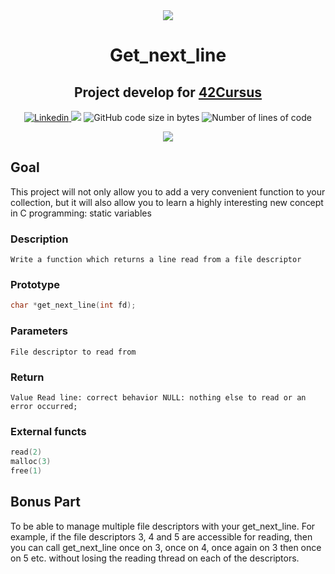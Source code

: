 <div align="center">
	<a href="https://www.42sp.org.br/">
		<img src="../img/42-saopaulo.png">
	</a>
</div>


<h1 align="center"> Get_next_line </h1>

<h2 align="center">
	Project develop for <a href="https://github.com/LucasDatilioCarderelli/42Cursus"> 42Cursus </a>
</h2>

<p align="center">
  	<a href="https://www.linkedin.com/in/lucasdatiliocarderelli/">
    	<img alt="Linkedin" src="https://img.shields.io/badge/Lucas Datilio Carderelli-blue?style=flat&logo=Linkedin&logoColor=white" />
  	</a>
    <img src="https://img.shields.io/github/last-commit/LucasDatilioCarderelli/01-Get_next_line?color=blue">
	<img alt="GitHub code size in bytes" src="https://img.shields.io/github/languages/code-size/LucasDatilioCarderelli/01-Get_next_line?color=blue" />
	<img alt="Number of lines of code" src="https://img.shields.io/tokei/lines/github/LucasDatilioCarderelli/01-Get_next_line?color=blue" />
</p>

<div align="center">
	<a alt="get next line" href="https://github.com/LucasDatilioCarderelli/01-Get_next_line">
		<img src="../img/gnl.png">
	</a>
</div>

## Goal
This project will not only allow you to add a very convenient function to your collection,
but it will also allow you to learn a highly interesting new concept in C programming:
static variables

### Description
` Write a function which returns a line read from a file descriptor `

### Prototype
```c
char *get_next_line(int fd);
```

### Parameters
` File descriptor to read from `

### Return
` Value Read line: correct behavior
NULL: nothing else to read or an error occurred; `

### External functs
```c
read(2)
malloc(3)
free(1)
```

## Bonus Part
To be able to manage multiple file descriptors with your get_next_line. For example, if the file descriptors 3, 4 and 5 are accessible for reading, then you can call get_next_line once on 3, once on 4, once again on 3 then once on 5 etc. without losing the reading thread on each of the descriptors.
